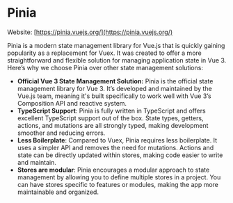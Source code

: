 # Pinia

Website: [https://pinia.vuejs.org/](https://pinia.vuejs.org/)

Pinia is a modern state management library for Vue.js that is quickly gaining popularity as a replacement for Vuex. It was created to offer a more straightforward and flexible solution for managing application state in Vue 3. Here’s why we choose Pinia over other state management solutions:

- **Official Vue 3 State Management Solution:** Pinia is the official state management library for Vue 3. It’s developed and maintained by the Vue.js team, meaning it's built specifically to work well with Vue 3’s Composition API and reactive system.
- **TypeScript Support**: Pinia is fully written in TypeScript and offers excellent TypeScript support out of the box. State types, getters, actions, and mutations are all strongly typed, making development smoother and reducing errors.
- **Less Boilerplate**: Compared to Vuex, Pinia requires less boilerplate. It uses a simpler API and removes the need for mutations. Actions and state can be directly updated within stores, making code easier to write and maintain.
- **Stores are modular**: Pinia encourages a modular approach to state management by allowing you to define multiple stores in a project. You can have stores specific to features or modules, making the app more maintainable and organized.
